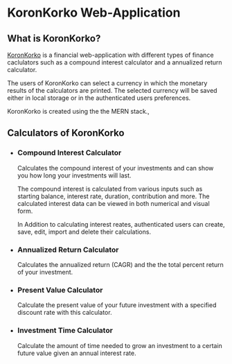 # KoronKorko Web-Application

## What is KoronKorko?

[KoronKorko][1] is a financial web-application with different types of finance caclulators such as a compound interest calculator and a annualized return calculator. 

The users of KoronKorko can select a currency in which the monetary results of the calculators are printed. The selected currency will be saved either in local storage or in the authenticated users preferences.

KoronKorko is created using the the MERN stack.,

## Calculators of KoronKorko

- ### Compound Interest Calculator

    Calculates the compound interest of your investments and can show you how long your investments will last.

    The compound interest is calculated from various inputs such as starting balance, interest rate, duration, contribution and more. The calculated interest data can be viewed in both numerical and visual form.

    In Addition to calculating interest reates, authenticated users can create, save, edit, import and delete their calculations.

- ### Annualized Return Calculator

    Calculates the annualized return (CAGR) and the the total percent return of your investment.

- ### Present Value Calculator

    Calculate the present value of your future investment with a specified discount rate with this calculator.

- ### Investment Time Calculator

    Calculate the amount of time needed to grow an investment to a certain future value given an annual interest rate.

[1]: https://koronkorko.herokuapp.com/
